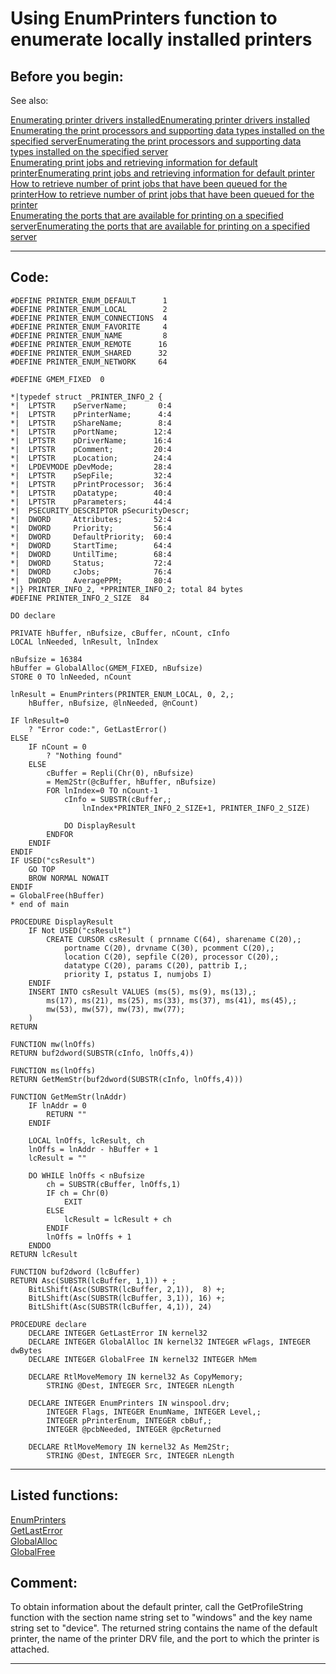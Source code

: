 <link rel="stylesheet" type="text/css" href="../css/win32api.css">  
<link rel="stylesheet" href="https://cdnjs.cloudflare.com/ajax/libs/font-awesome/4.7.0/css/font-awesome.min.css">

# Using EnumPrinters function to enumerate locally installed printers

## Before you begin:
See also:

<a href="?example=82">Enumerating printer drivers installed</a>[Enumerating printer drivers installed](sample_082.md)  
<a href="?example=333">Enumerating the print processors and supporting data types installed on the specified server</a>[Enumerating the print processors and supporting data types installed on the specified server](sample_333.md)  
<a href="?example=368">Enumerating print jobs and retrieving information for default printer</a>[Enumerating print jobs and retrieving information for default printer](sample_368.md)  
<a href="?example=367">How to retrieve number of print jobs that have been queued for the printer</a>[How to retrieve number of print jobs that have been queued for the printer](sample_367.md)  
<a href="?example=334">Enumerating the ports that are available for printing on a specified server</a>[Enumerating the ports that are available for printing on a specified server](sample_334.md)  

  
***  


## Code:
```foxpro  
#DEFINE PRINTER_ENUM_DEFAULT      1
#DEFINE PRINTER_ENUM_LOCAL        2
#DEFINE PRINTER_ENUM_CONNECTIONS  4
#DEFINE PRINTER_ENUM_FAVORITE     4
#DEFINE PRINTER_ENUM_NAME         8
#DEFINE PRINTER_ENUM_REMOTE      16
#DEFINE PRINTER_ENUM_SHARED      32
#DEFINE PRINTER_ENUM_NETWORK     64

#DEFINE GMEM_FIXED  0

*|typedef struct _PRINTER_INFO_2 {
*|  LPTSTR    pServerName;       0:4
*|  LPTSTR    pPrinterName;      4:4
*|  LPTSTR    pShareName;        8:4
*|  LPTSTR    pPortName;        12:4
*|  LPTSTR    pDriverName;      16:4
*|  LPTSTR    pComment;         20:4
*|  LPTSTR    pLocation;        24:4
*|  LPDEVMODE pDevMode;         28:4
*|  LPTSTR    pSepFile;         32:4
*|  LPTSTR    pPrintProcessor;  36:4
*|  LPTSTR    pDatatype;        40:4
*|  LPTSTR    pParameters;      44:4
*|  PSECURITY_DESCRIPTOR pSecurityDescr;
*|  DWORD     Attributes;       52:4
*|  DWORD     Priority;         56:4
*|  DWORD     DefaultPriority;  60:4
*|  DWORD     StartTime;        64:4
*|  DWORD     UntilTime;        68:4
*|  DWORD     Status;           72:4
*|  DWORD     cJobs;            76:4
*|  DWORD     AveragePPM;       80:4
*|} PRINTER_INFO_2, *PPRINTER_INFO_2; total 84 bytes
#DEFINE PRINTER_INFO_2_SIZE  84

DO declare

PRIVATE hBuffer, nBufsize, cBuffer, nCount, cInfo
LOCAL lnNeeded, lnResult, lnIndex

nBufsize = 16384
hBuffer = GlobalAlloc(GMEM_FIXED, nBufsize)
STORE 0 TO lnNeeded, nCount

lnResult = EnumPrinters(PRINTER_ENUM_LOCAL, 0, 2,;
	hBuffer, nBufsize, @lnNeeded, @nCount)

IF lnResult=0
	? "Error code:", GetLastError()
ELSE
	IF nCount = 0
		? "Nothing found"
	ELSE
		cBuffer = Repli(Chr(0), nBufsize)
		= Mem2Str(@cBuffer, hBuffer, nBufsize)
		FOR lnIndex=0 TO nCount-1
			cInfo = SUBSTR(cBuffer,;
				lnIndex*PRINTER_INFO_2_SIZE+1, PRINTER_INFO_2_SIZE)

			DO DisplayResult
		ENDFOR
	ENDIF
ENDIF
IF USED("csResult")
	GO TOP
	BROW NORMAL NOWAIT
ENDIF
= GlobalFree(hBuffer)
* end of main

PROCEDURE DisplayResult
	IF Not USED("csResult")
		CREATE CURSOR csResult ( prnname C(64), sharename C(20),;
			portname C(20), drvname C(30), pcomment C(20),;
			location C(20), sepfile C(20), processor C(20),;
			datatype C(20), params C(20), pattrib I,;
			priority I, pstatus I, numjobs I)
	ENDIF
	INSERT INTO csResult VALUES (ms(5), ms(9), ms(13),;
		ms(17), ms(21), ms(25), ms(33), ms(37), ms(41), ms(45),;
		mw(53), mw(57), mw(73), mw(77);
	)
RETURN

FUNCTION mw(lnOffs)
RETURN buf2dword(SUBSTR(cInfo, lnOffs,4))

FUNCTION ms(lnOffs)
RETURN GetMemStr(buf2dword(SUBSTR(cInfo, lnOffs,4)))

FUNCTION GetMemStr(lnAddr)
	IF lnAddr = 0
		RETURN ""
	ENDIF

	LOCAL lnOffs, lcResult, ch
	lnOffs = lnAddr - hBuffer + 1
	lcResult = ""

	DO WHILE lnOffs < nBufsize
		ch = SUBSTR(cBuffer, lnOffs,1)
		IF ch = Chr(0)
			EXIT
		ELSE
			lcResult = lcResult + ch
		ENDIF
		lnOffs = lnOffs + 1
	ENDDO
RETURN lcResult

FUNCTION buf2dword (lcBuffer)
RETURN Asc(SUBSTR(lcBuffer, 1,1)) + ;
	BitLShift(Asc(SUBSTR(lcBuffer, 2,1)),  8) +;
	BitLShift(Asc(SUBSTR(lcBuffer, 3,1)), 16) +;
	BitLShift(Asc(SUBSTR(lcBuffer, 4,1)), 24)

PROCEDURE declare
	DECLARE INTEGER GetLastError IN kernel32
	DECLARE INTEGER GlobalAlloc IN kernel32 INTEGER wFlags, INTEGER dwBytes
	DECLARE INTEGER GlobalFree IN kernel32 INTEGER hMem

	DECLARE RtlMoveMemory IN kernel32 As CopyMemory;
		STRING @Dest, INTEGER Src, INTEGER nLength

	DECLARE INTEGER EnumPrinters IN winspool.drv;
		INTEGER Flags, INTEGER EnumName, INTEGER Level,;
		INTEGER pPrinterEnum, INTEGER cbBuf,;
		INTEGER @pcbNeeded, INTEGER @pcReturned

	DECLARE RtlMoveMemory IN kernel32 As Mem2Str;
		STRING @Dest, INTEGER Src, INTEGER nLength  
```  
***  


## Listed functions:
[EnumPrinters](../libraries/winspool.drv/EnumPrinters.md)  
[GetLastError](../libraries/kernel32/GetLastError.md)  
[GlobalAlloc](../libraries/kernel32/GlobalAlloc.md)  
[GlobalFree](../libraries/kernel32/GlobalFree.md)  

## Comment:
To obtain information about the default printer, call the GetProfileString function with the section name string set to "windows" and the key name string set to "device". The returned string contains the name of the default printer, the name of the printer DRV file, and the port to which the printer is attached.  
  
***  

